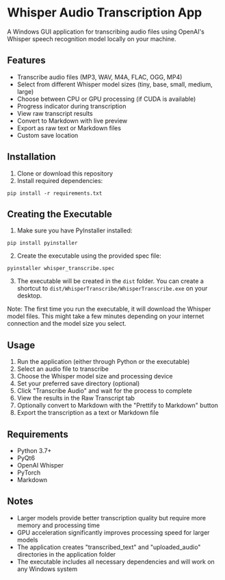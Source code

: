 # Whisper Audio Transcription App

A Windows GUI application for transcribing audio files using OpenAI's Whisper speech recognition model locally on your machine.

## Features

- Transcribe audio files (MP3, WAV, M4A, FLAC, OGG, MP4)
- Select from different Whisper model sizes (tiny, base, small, medium, large)
- Choose between CPU or GPU processing (if CUDA is available)
- Progress indicator during transcription
- View raw transcript results
- Convert to Markdown with live preview
- Export as raw text or Markdown files
- Custom save location

## Installation

1. Clone or download this repository
2. Install required dependencies:

```
pip install -r requirements.txt
```

## Creating the Executable

1. Make sure you have PyInstaller installed:
```
pip install pyinstaller
```

2. Create the executable using the provided spec file:
```
pyinstaller whisper_transcribe.spec
```

3. The executable will be created in the `dist` folder. You can create a shortcut to `dist/WhisperTranscribe/WhisperTranscribe.exe` on your desktop.

Note: The first time you run the executable, it will download the Whisper model files. This might take a few minutes depending on your internet connection and the model size you select.

## Usage

1. Run the application (either through Python or the executable)
2. Select an audio file to transcribe
3. Choose the Whisper model size and processing device
4. Set your preferred save directory (optional)
5. Click "Transcribe Audio" and wait for the process to complete
6. View the results in the Raw Transcript tab
7. Optionally convert to Markdown with the "Prettify to Markdown" button
8. Export the transcription as a text or Markdown file

## Requirements

- Python 3.7+
- PyQt6
- OpenAI Whisper
- PyTorch
- Markdown

## Notes

- Larger models provide better transcription quality but require more memory and processing time
- GPU acceleration significantly improves processing speed for larger models
- The application creates "transcribed_text" and "uploaded_audio" directories in the application folder
- The executable includes all necessary dependencies and will work on any Windows system 